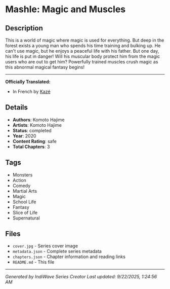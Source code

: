 # Mashle: Magic and Muscles

## Description
This is a world of magic where magic is used for everything. But deep in the forest exists a young man who spends his time training and bulking up. He can't use magic, but he enjoys a peaceful life with his father. But one day, his life is put in danger! Will his muscular body protect him from the magic users who are out to get him? Powerfully trained muscles crush magic as this abnormal magical fantasy begins!

---

**Officially Translated:**  
- In French by [Kazé](http://manga.kaze.fr/)

## Details
- **Authors**: Komoto Hajime
- **Artists**: Komoto Hajime
- **Status**: completed
- **Year**: 2020
- **Content Rating**: safe
- **Total Chapters**: 3

## Tags
- Monsters
- Action
- Comedy
- Martial Arts
- Magic
- School Life
- Fantasy
- Slice of Life
- Supernatural

## Files
- `cover.jpg` - Series cover image
- `metadata.json` - Complete series metadata
- `chapters.json` - Chapter information and reading links
- `README.md` - This file

---
*Generated by IndiWave Series Creator*
*Last updated: 9/22/2025, 1:24:56 AM*
